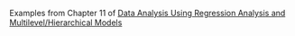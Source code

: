Examples from Chapter 11 of [Data Analysis Using Regression Analysis and Multilevel/Hierarchical
Models](http://www.stat.columbia.edu/~gelman/arm/) 
